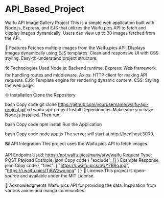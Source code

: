 # API_Based_Project
Waifu API Image Gallery Project
This is a simple web application built with Node.js, Express, and EJS that utilizes the Waifu.pics API to fetch and display images dynamically. Users can view up to 30 images fetched from the API.

🚀 Features
Fetches multiple images from the Waifu.pics API.
Displays images dynamically using EJS templates.
Clean and responsive UI with CSS styling.
Easy-to-understand project structure.

🛠️ Technologies Used
Node.js: Backend runtime.
Express: Web framework for handling routes and middleware.
Axios: HTTP client for making API requests.
EJS: Template engine for rendering dynamic content.
CSS: Styling the web page.


⚙️ Installation
Clone the Repository

bash
Copy code
git clone https://github.com/yourusername/waifu-api-project.git
cd waifu-api-project
Install Dependencies Make sure you have Node.js installed. Then run:

bash
Copy code
npm install
Run the Application

bash
Copy code
node app.js
The server will start at http://localhost:3000.

🖼️ API Integration
This project uses the Waifu.pics API to fetch images.

API Endpoint Used: https://api.waifu.pics/many/sfw/waifu
Request Type: POST
Payload Example:
json
Copy code
{
  "exclude": []
}
Example Response
json
Copy code
{
  "files": [
    "https://i.waifu.pics/qUY7BBo.jpg",
    "https://i.waifu.pics/Tj6Wzwo.png"
  ]
}
📄 License
This project is open-source and available under the MIT License.

🙌 Acknowledgments
Waifu.pics API for providing the data.
Inspiration from various anime and manga communities.
